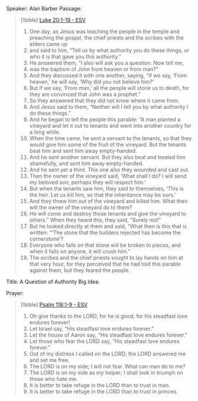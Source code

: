 Speaker: Alan Barber
Passage:
> [!bible] [Luke 20:1-19 - ESV](https://bolls.life/ESV/42/20/)
> 1. One day, as Jesus  was teaching the people in the temple and preaching the gospel, the chief priests and the scribes with the elders came up
> 2. and said to him, “Tell us by what authority you do these things, or who it is that gave you this authority.”
> 3. He answered them, “I also will ask you a question. Now tell me,
> 4. was the baptism of John from heaven or from man?”
> 5. And they discussed it with one another, saying, “If we say, ‘From heaven,’ he will say, ‘Why did you not believe him?’
> 6. But if we say, ‘From man,’ all the people will stone us to death, for they are convinced that John was a prophet.”
> 7. So they answered that they did not know where it came from.
> 8. And Jesus said to them, “Neither will I tell you by what authority I do these things.”
> 9. And he began to tell the people this parable: “A man planted a vineyard and let it out to tenants and went into another country for a long while.
> 10. When the time came, he sent a servant  to the tenants, so that they would give him some of the fruit of the vineyard. But the tenants beat him and sent him away empty-handed.
> 11. And he sent another servant. But they also beat and treated him shamefully, and sent him away empty-handed.
> 12. And he sent yet a third. This one also they wounded and cast out.
> 13. Then the owner of the vineyard said, ‘What shall I do? I will send my beloved son; perhaps they will respect him.’
> 14. But when the tenants saw him, they said to themselves, ‘This is the heir. Let us kill him, so that the inheritance may be ours.’
> 15. And they threw him out of the vineyard and killed him. What then will the owner of the vineyard do to them?
> 16. He will come and destroy those tenants and give the vineyard to others.” When they heard this, they said, “Surely not!”
> 17. But he looked directly at them and said, “What then is this that is written:  “‘The stone that the builders rejected has become the cornerstone’?
> 18. Everyone who falls on that stone will be broken to pieces, and when it falls on anyone, it will crush him.”
> 19. The scribes and the chief priests sought to lay hands on him at that very hour, for they perceived that he had told this parable against them, but they feared the people.

Title: A Question of Authority
Big Idea:

Prayer: 
> [!bible] [Psalm 118:1-9 - ESV](https://bolls.life/ESV/19/118/)
> 1. Oh give thanks to the LORD, for he is good; for his steadfast love endures forever!
> 2. Let Israel say, “His steadfast love endures forever.”
> 3. Let the house of Aaron say, “His steadfast love endures forever.”
> 4. Let those who fear the LORD say, “His steadfast love endures forever.”
> 5. Out of my distress I called on the LORD; the LORD answered me and set me free.
> 6. The LORD is on my side; I will not fear. What can man do to me?
> 7. The LORD is on my side as my helper; I shall look in triumph on those who hate me.
> 8. It is better to take refuge in the LORD than to trust in man.
> 9. It is better to take refuge in the LORD than to trust in princes.

